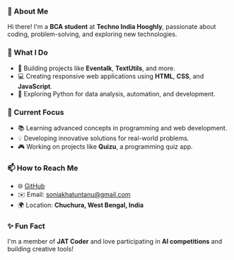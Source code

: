 ### 👋 About Me  
Hi there! I'm a **BCA student** at **Techno India Hooghly**, passionate about coding, problem-solving, and exploring new technologies.  

### 🚀 What I Do  
- 🌟 Building projects like **Eventalk**, **TextUtils**, and more.  
- 💻 Creating responsive web applications using **HTML**, **CSS**, and **JavaScript**.  
- 🐍 Exploring Python for data analysis, automation, and development.  

### 🌱 Current Focus  
- 📚 Learning advanced concepts in programming and web development.  
- 💡 Developing innovative solutions for real-world problems.  
- 🎮 Working on projects like **Quizu**, a programming quiz app.  

### 📫 How to Reach Me  
- 🌐 [GitHub](https://github.com/Jinnat36)
- ✉️ Email: soniakhatuntanu@gmail.com  
- 🌍 Location: **Chuchura, West Bengal, India**  

### ✨ Fun Fact  
I'm a member of **JAT Coder** and love participating in **AI competitions** and building creative tools!  
